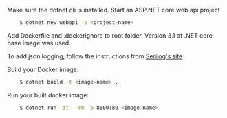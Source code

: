 Make sure the dotnet cli is installed. Start an ASP.NET core web api project

```bash
    $ dotnet new webapi -o <project-name>
```

Add Dockerfile and .dockerignore to root folder. Version 3.1 of .NET core base image was used.

To add json logging, follow the instructions from [Serilog's site](https://github.com/serilog/serilog-aspnetcore)

Build your Docker image:

```bash
    $ dotnet build -t <image-name> .
```

Run your built docker image:

```bash
    $ dotnet run -it --rm -p 8000:80 <image-name>
```
